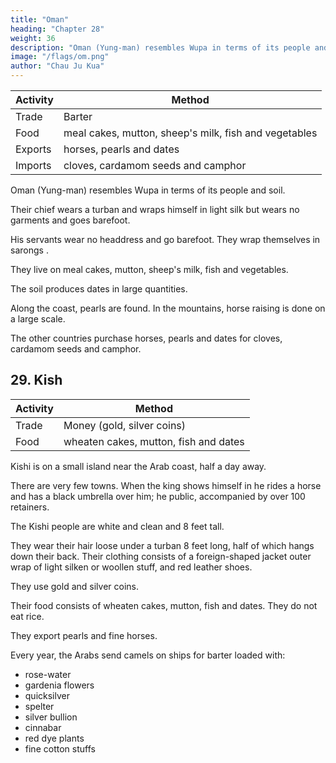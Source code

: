 ```yaml
---
title: "Oman"
heading: "Chapter 28"
weight: 36
description: "Oman (Yung-man) resembles Wupa in terms of its people and soil"
image: "/flags/om.png"
author: "Chau Ju Kua"
---
```





Activity | Method
--- | --- 
Trade | Barter 
Food | meal cakes, mutton, sheep's milk, fish and vegetables 
Exports | horses, pearls and dates
Imports | cloves, cardamom seeds and camphor


Oman (Yung-man) resembles Wupa in terms of its people and soil. 

Their chief wears a turban and wraps himself in light silk but wears no garments and goes barefoot. 

His servants wear no headdress and go barefoot. They wrap themselves in sarongs <!-- so that the body is covered -->.

They live on meal cakes, mutton, sheep's milk, fish and vegetables. 

The soil produces dates in large quantities. 

Along the coast, pearls are found. In the mountains, horse raising is done on a large scale.

The other countries purchase horses, pearls and dates for cloves, cardamom seeds and camphor.


<!-- Note.
In the
15
country
is
(Keinaud,
list
of
Arab
states given in a previous chapter (supra, p. 117) the
name
of this
erroneously written Wong-li. According to the Arab relations of the ninth century
Relations,
the products
of
Oman and
other countries were brought to
Siraf on the Fars coast and there loaded on ships which sailed to India. These ships touched at Muskat in Oman for water and provisions, but apparently Maskat carried on no important direct
20 trade with the East at that time.
A
Masudi,
century later
op.
cit., I,
281, speaks of the ships
aud Oman which sailed the seas of China, India, Sind, of the Zendj (ZangueLar), the
Yemen, of Kolzum and of Abyssinia, — but down to the twelfth century the centre of the Indian
and Chinese trade of the Persian Gulf was at Siraf, though it was already suffering at that time
from the pirates of Kish, who in the thirteenth centuiy brought about its complete ruin. Then Ormuz
of Siraf
25 began
its
great career, and
Aden
took
much
In a subsequent chapter (infra, p.
of the trade of the Persian Gulf.
137) our author states that
Wong -man
and Kish
traded regularly with Basra.
Ibn Batuta, op. cit., II, 374 says that the fleetest horses brought to India came from
Yemen,
Oman and Fars, and that Oman supplied the neighbouring countries with dates.
the
30
Marco Polo
(II,
324) mentions SohAr (Soer) in
Omanas
one of the principal points from which
horses were brought to India. See also He yd. Hist, du Commerce, II, 135.
Masudi, op. cit., I, 328 says pearls were only found in the sea of Abyssinia, in Kharek,
Kotor,
Oman, and Serendib. See
infra, Pt. II, Ch.
XXXIV. -->




## 29. Kish

Activity | Method 
--- | ---
Trade | Money (gold, silver coins)
Food | wheaten cakes, mutton, fish and dates


Kishi is on a small island near the Arab coast, half a day away.

There are very few towns. When the king shows himself in he rides a horse and has a black umbrella over him; he
public, accompanied by over 100 retainers.

The Kishi people are white and clean and 8 feet tall.

They wear their hair loose under a turban 8 feet long, half of which hangs down their back. Their clothing consists of a foreign-shaped jacket outer wrap of light silken or woollen stuff, and red leather shoes. 

They use gold and silver coins. 

Their food consists of wheaten cakes, mutton, fish and dates. They do not eat rice.

They export pearls and fine horses.

Every year, the Arabs send camels on ships for barter loaded with:
- rose-water
- gardenia flowers
- quicksilver
- spelter
- silver bullion
- cinnabar 
- red dye plants
- fine cotton stuffs

<!-- Notes.
1)
Le Strange, Lands
15
of the Eastern Caliphate, 257, says that the island of Kays, or, as
the Persians wrote the name, Kish, in the course of the twelfth century became the trade centre
«A great walled city was built in Kays island, where
water tanks had been constructed, and on the neighbouring sea-banks was the famous pearl
fishery. Ships from India and Arabia crowded the port, and all the island was full of palm 20
of the Persian Gulf after the ruin of Siraf.
The
gardens
was Huzu,
to
island lay about four leagues from the coast, where the port of embarcation
which, in the thirteenth century, a caravan road came down from Shlraz through
W.
644—649, says nine miles separate at the present time
was on the north coast of the island.
See alsoMarcoPolo,I, 64, II, 324 and Ibn Batuta, IV, 168. Chinese writers of the Yuan period 25
transcribed the name of the island K'ie-shi ('[^ '^)- Bretschneider, Med. geography, II, 129.
2) The adjoining province of Fars was celebrated for the so-called attar of roses (atar
or 'itr in Arabic signifies 'a perfume' or 'essence'), which, of divers qualities, was more espe-
cially made from the roses that grew in the plain round Jiir or Firuzabad.
Le Strange, op.
Laghirs. A.
Stiffe, Geog. Journal, VII,
the island from the Persian coast.
The
centre of old trade
—
cit.,
293.
Marco
Polo,
II,
324, refers to the importance of the horse trade of Kish.
mentions vermilion and quicksilver among the exports from Jeddah,
Barbosa, Coasts of East Africa, etc., 23, 27, 42. (Hakluyt Soc. edit.).
The ored dye plants is madder. John Jourdain (1609) speaking of the trade
that the ships from India and Muscat carried back
gum
Barbosa
80
Aden and Ormuz. Duarte
arabic, frankincense
of Aden says,
and myrrh, «and
an herbe which groweth here called fua or runa, which they carrie to the Indies to dye red 35
See the Journal of John Jourdain (Hakl. Soc. edit.) 177. A century before Jourdain,
withall)).
Varthema,
speaking also of Aden,
said:
ships laden with Kubricke, which
name
for
is
ayeerely from the Citie of Aden, depart fifteene or twentie
brought out of Arabia Felix».
o^ fuwah
is
the Arabic
madder, runas, the Persian.
Kish carried on an important trade in slaves. Edrisi, I, 58 refers to the expeditions 40
which the Kish pirates sent to the Zanguebar coast on slave raids. Our author (infra, p. 137) says
it
carried on trade with Basra. -->



